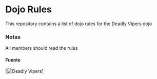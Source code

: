 Dojo Rules
==========

This repository contains a list of dojo rules for the Deadly Vipers dojo


### Notas

All members should read the rules



#### Fuente
[![Deadly Vipers]("https://github.com/deadlyvipers")]
